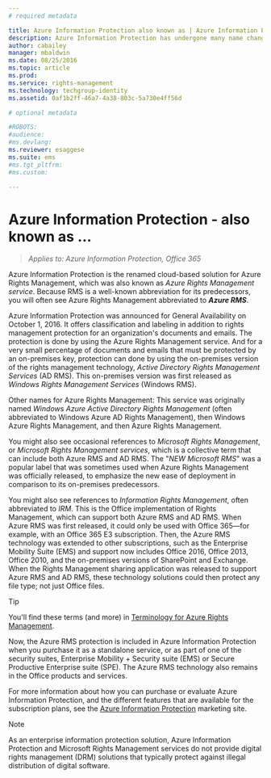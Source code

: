 ```yaml
---
# required metadata

title: Azure Information Protection also known as | Azure Information Protection
description: Azure Information Protection has undergone many name changes, and you might know it as a previous name.
author: cabailey
manager: mbaldwin
ms.date: 08/25/2016
ms.topic: article
ms.prod:
ms.service: rights-management
ms.technology: techgroup-identity
ms.assetid: 0af1b2ff-46a7-4a38-803c-5a730e4ff56d

# optional metadata

#ROBOTS:
#audience:
#ms.devlang:
ms.reviewer: esaggese
ms.suite: ems
#ms.tgt_pltfrm:
#ms.custom:

---
```



# Azure Information Protection - also known as ...

>*Applies to: Azure Information Protection, Office 365*

Azure Information Protection is the renamed cloud-based solution for Azure Rights Management, which was also known as *Azure Rights Management service*. Because RMS is a well-known abbreviation for its predecessors, you will often see Azure Rights Management abbreviated to ***Azure RMS***.

Azure Information Protection was announced for General Availability on October 1, 2016. It offers classification and labeling in addition to rights management protection for an organization's documents and emails. The protection is done by using the Azure Rights Management service. And for a very small percentage of documents and emails that must be protected by an on-premises key, protection can done by using the on-premises version of the rights management technology, *Active Directory Rights Management Services* (AD RMS). This on-premises version was first released as *Windows Rights Management Services* (Windows RMS).

Other names for Azure Rights Management: This service was originally named *Windows Azure Active Directory Rights Management* (often abbreviated to Windows Azure AD Rights Management), then Windows Azure Rights Management, and then Azure Rights Management.

You might also see occasional references to *Microsoft Rights Management*, or *Microsoft Rights Management services*, which is a collective term that can include both Azure RMS and AD RMS.  The "*NEW Microsoft RMS*" was a popular label that was sometimes used  when Azure Rights Management was officially released, to emphasize the new ease of deployment in comparison to its on-premises predecessors.

You might also see references to *Information Rights Management*, often abbreviated to *IRM*. This is the Office implementation of Rights Management, which can support both Azure RMS and AD RMS. When Azure RMS was first released, it could only be used with Office 365—for example, with an Office 365 E3 subscription. Then, the Azure RMS technology was extended to other subscriptions, such as the Enterprise Mobility Suite (EMS) and support now includes Office 2016, Office 2013, Office 2010, and the on-premises versions of SharePoint and Exchange. When the Rights Management sharing application was released to support Azure RMS and AD RMS, these technology solutions could then protect any file type; not just Office files. 

> [!TIP]
> You'll find these terms (and more) in [Terminology for Azure Rights Management](../get-started/terminology.md).

Now, the Azure RMS protection is included in Azure Information Protection when you purchase it as a standalone service, or as part of one of the security suites, Enterprise Mobility + Security suite (EMS) or Secure Productive Enterprise suite (SPE). The Azure RMS technology also remains in the Office products and services.

For more information about how you can purchase or evaluate Azure Information Protection, and the different features that are available for the subscription plans, see the [Azure Information Protection](https://www.microsoft.com/en-us/cloud-platform/azure-information-protection) marketing site.

> [!NOTE]
> As an enterprise information protection solution, Azure Information Protection and Microsoft Rights Management services do not provide digital rights management (DRM) solutions that typically protect against illegal distribution of digital software. 

